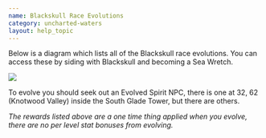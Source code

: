 ```yaml
---
name: Blackskull Race Evolutions
category: uncharted-waters
layout: help_topic
---
```

Below is a diagram which lists all of the Blackskull race evolutions. You can access these by siding with Blackskull and becoming a Sea Wretch.

![](https://lohcdn.com/images/blackskull.png)

To evolve you should seek out an Evolved Spirit NPC, there is one at 32, 62 (Knotwood Valley) inside the South Glade Tower, but there are others.

_The rewards listed above are a one time thing applied when you evolve, there are no per level stat bonuses from evolving._